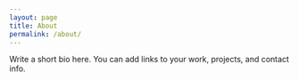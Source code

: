```yaml
---
layout: page
title: About
permalink: /about/
---
```


Write a short bio here. You can add links to your work, projects, and contact info.

